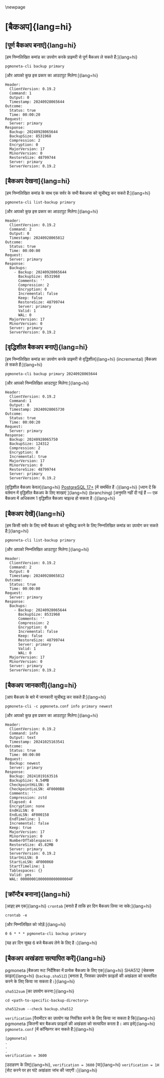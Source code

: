 \newpage

# [बैकअप]{lang=hi}

## [पूर्ण बैकअप बनाएं]{lang=hi}

[हम निम्नलिखित कमांड का उपयोग करके प्राइमरी से पूर्ण बैकअप ले सकते हैं:]{lang=hi}

```
pgmoneta-cli backup primary
```

[और आपको कुछ इस प्रकार का आउटपुट मिलेगा:]{lang=hi}

```
Header: 
  ClientVersion: 0.19.2
  Command: 1
  Output: 0
  Timestamp: 20240928065644
Outcome: 
  Status: true
  Time: 00:00:20
Request: 
  Server: primary
Response: 
  Backup: 20240928065644
  BackupSize: 8531968
  Compression: 2
  Encryption: 0
  MajorVersion: 17
  MinorVersion: 0
  RestoreSize: 48799744
  Server: primary
  ServerVersion: 0.19.2
```

## [बैकअप देखना]{lang=hi}

[हम निम्नलिखित कमांड के साथ एक सर्वर के सभी बैकअप्स को सूचीबद्ध कर सकते हैं:]{lang=hi}

```
pgmoneta-cli list-backup primary
```

[और आपको कुछ इस प्रकार का आउटपुट मिलेगा:]{lang=hi}

```
Header: 
  ClientVersion: 0.19.2
  Command: 2
  Output: 0
  Timestamp: 20240928065812
Outcome: 
  Status: true
  Time: 00:00:00
Request: 
  Server: primary
Response: 
  Backups: 
    - Backup: 20240928065644
      BackupSize: 8531968
      Comments: ''
      Compression: 2
      Encryption: 0
      Incremental: false
      Keep: false
      RestoreSize: 48799744
      Server: primary
      Valid: 1
      WAL: 0
  MajorVersion: 17
  MinorVersion: 0
  Server: primary
  ServerVersion: 0.19.2
```

## [वृद्धिशील बैकअप बनाएं]{lang=hi}

[हम निम्नलिखित कमांड का उपयोग करके प्राइमरी से वृद्धिशील]{lang=hi} (incremental) [बैकअप ले सकते हैं:]{lang=hi}

```
pgmoneta-cli backup primary 20240928065644
```

[और आपको निम्नलिखित आउटपुट मिलेगा:]{lang=hi}

```
Header: 
  ClientVersion: 0.19.2
  Command: 1
  Output: 0
  Timestamp: 20240928065730
Outcome: 
  Status: true
  Time: 00:00:20
Request: 
  Server: primary
Response: 
  Backup: 20240928065750
  BackupSize: 124312
  Compression: 2
  Encryption: 0
  Incremental: true
  MajorVersion: 17
  MinorVersion: 0
  RestoreSize: 48799744
  Server: primary
  ServerVersion: 0.19.2
```

[वृद्धिशील बैकअप केवल]{lang=hi} [PostgreSQL 17+](https://www.postgresql.org) [में समर्थित हैं।]{lang=hi} 
[ध्यान दें कि वर्तमान में वृद्धिशील बैकअप के लिए शाखाएं ]{lang=hi} (branching) [अनुमति नहीं दी गई हैं — एक बैकअप में अधिकतम 1 वृद्धिशील बैकअप चाइल्ड हो सकता है।]{lang=hi}


## [बैकअप देखें]{lang=hi}

[हम किसी सर्वर के लिए सभी बैकअप को सूचीबद्ध करने के लिए निम्नलिखित कमांड का उपयोग कर सकते हैं:]{lang=hi}

```
pgmoneta-cli list-backup primary
```

[और आपको निम्नलिखित आउटपुट मिलेगा:]{lang=hi}

```
Header: 
  ClientVersion: 0.19.2
  Command: 2
  Output: 0
  Timestamp: 20240928065812
Outcome: 
  Status: true
  Time: 00:00:00
Request: 
  Server: primary
Response: 
  Backups: 
    - Backup: 20240928065644
      BackupSize: 8531968
      Comments: ''
      Compression: 2
      Encryption: 0
      Incremental: false
      Keep: false
      RestoreSize: 48799744
      Server: primary
      Valid: 1
      WAL: 0
  MajorVersion: 17
  MinorVersion: 0
  Server: primary
  ServerVersion: 0.19.2
```

## [बैकअप जानकारी]{lang=hi}

[आप बैकअप के बारे में जानकारी सूचीबद्ध कर सकते हैं:]{lang=hi}

```
pgmoneta-cli -c pgmoneta.conf info primary newest
```

[और आपको कुछ इस प्रकार का आउटपुट मिलेगा:]{lang=hi}

```
Header:
  ClientVersion: 0.19.2
  Command: info
  Output: text
  Timestamp: 20241025163541
Outcome:
  Status: true
  Time: 00:00:00
Request:
  Backup: newest
  Server: primary
Response:
  Backup: 20241019163516
  BackupSize: 6.54MB
  CheckpointHiLSN: 0
  CheckpointLoLSN: 4F0000B8
  Comments: ''
  Compression: zstd
  Elapsed: 4
  Encryption: none
  EndHiLSN: 0
  EndLoLSN: 4F000158
  EndTimeline: 1
  Incremental: false
  Keep: true
  MajorVersion: 17
  MinorVersion: 0
  NumberOfTablespaces: 0
  RestoreSize: 45.82MB
  Server: primary
  ServerVersion: 0.19.2
  StartHiLSN: 0
  StartLoLSN: 4F000060
  StartTimeline: 1
  Tablespaces: {}
  Valid: yes
  WAL: 00000001000000000000004F
```

## [क्रॉन्टैब बनाना]{lang=hi}

[आइए हम एक]{lang=hi} `crontab` [बनाते हैं ताकि हर दिन बैकअप लिया जा सके:]{lang=hi}

```
crontab -e
```

[और निम्नलिखित को जोड़ें:]{lang=hi}

```
0 6 * * * pgmoneta-cli backup primary
```

[यह हर दिन सुबह 6 बजे बैकअप लेने के लिए है।]{lang=hi}

## [बैकअप अखंडता सत्यापित करें]{lang=hi}

pgmoneta [बैकअप रूट निर्देशिका में प्रत्येक बैकअप के लिए एक]{lang=hi} SHA512 [चेकसम फ़ाइल]{lang=hi} (`backup.sha512`) [बनाता है, जिसका उपयोग फ़ाइलों की अखंडता को सत्यापित करने के लिए किया जा सकता है।]{lang=hi}

`sha512sum` [का उपयोग करना:]{lang=hi}
```
cd <path-to-specific-backup-directory>

sha512sum --check backup.sha512
```

`verification` [पैरामीटर का उपयोग यह नियंत्रित करने के लिए किया जा सकता है कि]{lang=hi} pgmoneta [कितनी बार बैकअप फ़ाइलों की अखंडता को सत्यापित करता है। आप इसे]{lang=hi} `pgmoneta.conf` [में कॉन्फ़िगर कर सकते हैं:]{lang=hi}

```
[pgmoneta]
.
.
.
verification = 3600
```
[उदाहरण के लिए]{lang=hi}, `verification = 3600` [या]{lang=hi} `verification = 1H` [सेट करने पर हर घंटे अखंडता जांच की जाएगी।]{lang=hi}
